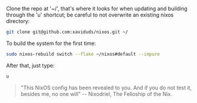 Clone the repo at '~/', that's where it looks for when updating and building through the 'u' shortcut; be careful to not overwrite an existing nixos directory:

```bash
git clone git@github.com:xaviduds/nixos.git ~/
```

To build the system for the first time:
```bash
sudo nixos-rebuild switch --flake ~/nixos#default --impure
```

After that, just type:
```bash
u
```

> "This NixOS config has been revealed to you. And if you do not test it, besides me, no one will"
> -- Nixodriel, The Felloship of the Nix.

